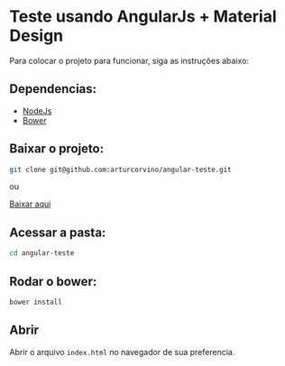 # Teste usando AngularJs + Material Design

Para colocar o projeto para funcionar, siga as instruções abaixo:

## Dependencias:

* [NodeJs](https://nodejs.org/en/download/)
* [Bower](https://bower.io/#install-bower)

## Baixar o projeto:

```bash
git clone git@github.com:arturcorvino/angular-teste.git
```

ou 

[Baixar aqui]( https://github.com/arturcorvino/angular-teste/archive/master.zip)

## Acessar a pasta:

```bash
cd angular-teste
```

## Rodar o bower:

```bash
bower install
```

## Abrir

Abrir o arquivo ``` index.html ``` no navegador de sua preferencia.